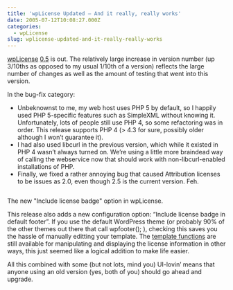 ```yaml
---
title: 'wpLicense Updated — And it really, really works'
date: 2005-07-12T10:08:27.000Z
categories:
  - wpLicense
slug: wplicense-updated-and-it-really-really-works
---
```

[wpLicense][1]  [0.5][2]  is out. The relatively large increase in version number (up 3/10ths as opposed to my usual 1/10th of a version) reflects the large number of changes as well as the amount of testing that went into this version.

In the bug-fix category:

<ul class="simple">
  <li>
    Unbeknownst to me, my web host uses PHP 5 by default, so I happily used PHP 5-specific features such as SimpleXML without knowing it. Unfortunately, lots of people still use PHP 4, so some refactoring was in order. This release supports PHP 4 (> 4.3 for sure, possibly older although I won’t guarantee it).
  </li>
  <li>
    I had also used libcurl in the previous version, which while it existed in PHP 4 wasn’t always turned on. We’re using a little more braindead way of calling the webservice now that should work with non-libcurl-enabled installations of PHP.
  </li>
  <li>
    Finally, we fixed a rather annoying bug that caused Attribution licenses to be issues as 2.0, even though 2.5 is the current version. Feh.
  </li>
</ul>

<div class="figure">
  <img alt="" src="http://yergler.net/blog/images/includelicensebadge.png" />

  <p class="caption">
    The new "Include license badge" option in wpLicense.
  </p>
</div>

This release also adds a new configuration option: “Include license badge in default footer”. If you use the default WordPress theme (or probably 90% of the other themes out there that call wpfooter(); ), checking this saves you the hassle of manually editting your template. The [template functions][3]  are still available for manipulating and displaying the license information in other ways, this just seemed like a logical addition to make life easier.

All this combined with some (but not lots, mind you) UI-lovin’ means that anyone using an old version (yes, both of you) should go ahead and upgrade.



 [1]: http://yergler.net/projects/wplicense
 [2]: http://yergler.net/projects/wplicense/download-wplicense
 [3]: http://yergler.net/projects/wplicense/wplicense-function-reference/
